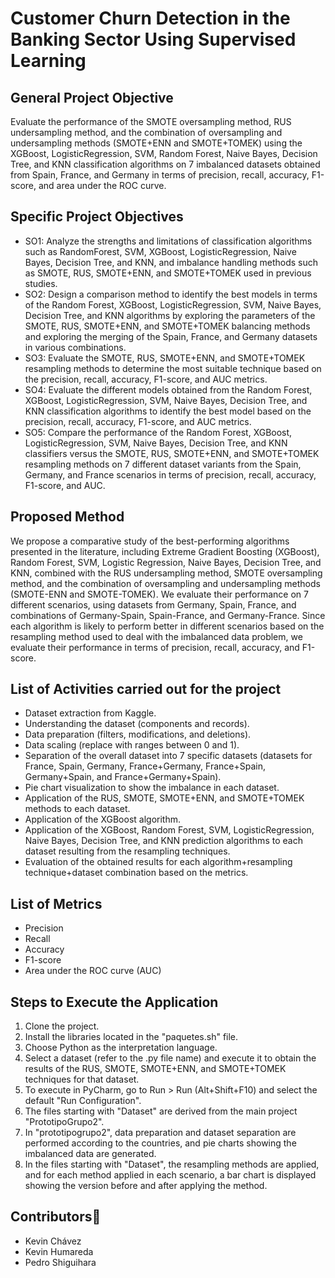 # Customer Churn Detection in the Banking Sector Using Supervised Learning

## General Project Objective
Evaluate the performance of the SMOTE oversampling method, RUS undersampling method, and the combination of oversampling and undersampling methods (SMOTE+ENN and SMOTE+TOMEK) using the XGBoost, LogisticRegression, SVM, Random Forest, Naive Bayes, Decision Tree, and KNN classification algorithms on 7 imbalanced datasets obtained from Spain, France, and Germany in terms of precision, recall, accuracy, F1-score, and area under the ROC curve.

## Specific Project Objectives
- SO1: Analyze the strengths and limitations of classification algorithms such as RandomForest, SVM, XGBoost, LogisticRegression, Naive Bayes, Decision Tree, and KNN, and imbalance handling methods such as SMOTE, RUS, SMOTE+ENN, and SMOTE+TOMEK used in previous studies.
- SO2: Design a comparison method to identify the best models in terms of the Random Forest, XGBoost, LogisticRegression, SVM, Naive Bayes, Decision Tree, and KNN algorithms by exploring the parameters of the SMOTE, RUS, SMOTE+ENN, and SMOTE+TOMEK balancing methods and exploring the merging of the Spain, France, and Germany datasets in various combinations.
- SO3: Evaluate the SMOTE, RUS, SMOTE+ENN, and SMOTE+TOMEK resampling methods to determine the most suitable technique based on the precision, recall, accuracy, F1-score, and AUC metrics.
- SO4: Evaluate the different models obtained from the Random Forest, XGBoost, LogisticRegression, SVM, Naive Bayes, Decision Tree, and KNN classification algorithms to identify the best model based on the precision, recall, accuracy, F1-score, and AUC metrics.
- SO5: Compare the performance of the Random Forest, XGBoost, LogisticRegression, SVM, Naive Bayes, Decision Tree, and KNN classifiers versus the SMOTE, RUS, SMOTE+ENN, and SMOTE+TOMEK resampling methods on 7 different dataset variants from the Spain, Germany, and France scenarios in terms of precision, recall, accuracy, F1-score, and AUC.

## Proposed Method
We propose a comparative study of the best-performing algorithms presented in the literature, including Extreme Gradient Boosting (XGBoost), Random Forest, SVM, Logistic Regression, Naive Bayes, Decision Tree, and KNN, combined with the RUS undersampling method, SMOTE oversampling method, and the combination of oversampling and undersampling methods (SMOTE-ENN and SMOTE-TOMEK). We evaluate their performance on 7 different scenarios, using datasets from Germany, Spain, France, and combinations of Germany-Spain, Spain-France, and Germany-France. Since each algorithm is likely to perform better in different scenarios based on the resampling method used to deal with the imbalanced data problem, we evaluate their performance in terms of precision, recall, accuracy, and F1-score.

## List of Activities carried out for the project
- Dataset extraction from Kaggle.
- Understanding the dataset (components and records).
- Data preparation (filters, modifications, and deletions).
- Data scaling (replace with ranges between 0 and 1).
- Separation of the overall dataset into 7 specific datasets (datasets for France, Spain, Germany, France+Germany, France+Spain, Germany+Spain, and France+Germany+Spain).
- Pie chart visualization to show the imbalance in each dataset.
- Application of the RUS, SMOTE, SMOTE+ENN, and SMOTE+TOMEK methods to each dataset.
- Application of the XGBoost algorithm.
- Application of the XGBoost, Random Forest, SVM, LogisticRegression, Naive Bayes, Decision Tree, and KNN prediction algorithms to each dataset resulting from the resampling techniques.
- Evaluation of the obtained results for each algorithm+resampling technique+dataset combination based on the metrics.

## List of Metrics
- Precision
- Recall
- Accuracy
- F1-score
- Area under the ROC curve (AUC)

## Steps to Execute the Application
1. Clone the project.
2. Install the libraries located in the "paquetes.sh" file.
3. Choose Python as the interpretation language.
4. Select a dataset (refer to the .py file name) and execute it to obtain the results of the RUS, SMOTE, SMOTE+ENN, and SMOTE+TOMEK techniques for that dataset.
5. To execute in PyCharm, go to Run > Run (Alt+Shift+F10) and select the default "Run Configuration".
6. The files starting with "Dataset" are derived from the main project "PrototipoGrupo2".
7. In "prototipogrupo2", data preparation and dataset separation are performed according to the countries, and pie charts showing the imbalanced data are generated.
8. In the files starting with "Dataset", the resampling methods are applied, and for each method applied in each scenario, a bar chart is displayed showing the version before and after applying the method.

## Contributors🤝
- Kevin Chávez
- Kevin Humareda
- Pedro Shiguihara
